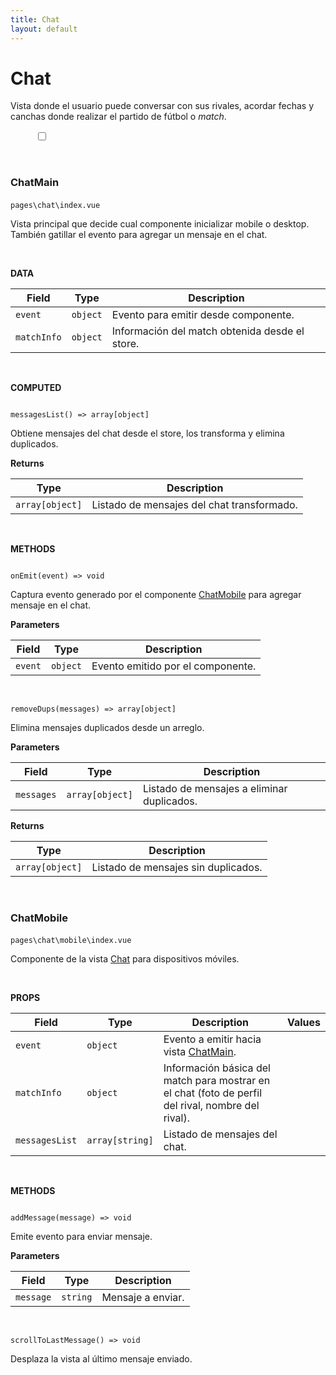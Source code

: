 ```yaml
---
title: Chat
layout: default
---
```


# Chat

Vista donde el usuario puede conversar con sus rivales, acordar fechas y canchas donde realizar el partido de fútbol o _match_.

<figure id="chatPage" class="content-img">
    <figcaption><b></b></figcaption>
    <input type="checkbox" id="zoom">
    <label for="zoom">
        <img>
    </label>
</figure>

<br>

### ChatMain
<code id="chat-main-path">pages\chat\index.vue</code>
<img class="copy-btn" data-clipboard-target="#chat-main-path">

Vista principal que decide cual componente inicializar mobile o desktop. También gatillar el evento para agregar un mensaje en el chat.

<br>

**DATA**

<div id="js" class="table-responsive">
  <table class="table">
    <thead>
      <tr>
        <th>Field</th>
        <th>Type</th>
        <th>Description</th>
      </tr>
    </thead>
    <tbody>
      <tr>
        <td><code><par>event</par></code></td>
        <td><code><type>object</type></code></td>
        <td>Evento para emitir desde componente.</td>
      </tr>
      <tr>
        <td><code><par>matchInfo</par></code></td>
        <td><code><type>object</type></code></td>
        <td>Información del match obtenida desde el store.</td>
      </tr>
    </tbody>
  </table>
</div>

<br>

**COMPUTED**

<div id="js" class="highlight">
<code>
<fn>messagesList</fn>() => <type>array[object]</type>
</code>
</div>

Obtiene mensajes del chat desde el store, los transforma y elimina duplicados.

<b>Returns</b>
<div id="js" class="table-responsive">
  <table class="table">
    <thead>
      <tr>
        <th>Type</th>
        <th>Description</th>
      </tr>
    </thead>
    <tbody>
      <tr>
        <td><code><type>array[object]</type></code></td>
        <td>Listado de mensajes del chat transformado.</td>
      </tr>
    </tbody>
  </table>
</div>

<br>

**METHODS**

<div id="js" class="highlight">
<code>
<fn>onEmit</fn>(<par>event</par>) => <type>void</type>
</code>
</div>

Captura evento generado por el componente [ChatMobile](#chatmobile) para agregar mensaje en el chat.

<b>Parameters</b>
<div id="js" class="table-responsive">
  <table class="table">
    <thead>
      <tr>
        <th>Field</th>
        <th>Type</th>
        <th>Description</th>
      </tr>
    </thead>
    <tbody>
      <tr>
        <td><code><par>event</par></code></td>
        <td><code><type>object</type></code></td>
        <td>Evento emitido por el componente.</td>
      </tr>
    </tbody>
  </table>
</div>

<br>

<div id="js" class="highlight">
<code>
<fn>removeDups</fn>(<par>messages</par>) => <type>array[object]</type>
</code>
</div>

Elimina mensajes duplicados desde un arreglo.

<b>Parameters</b>
<div id="js" class="table-responsive">
  <table class="table">
    <thead>
      <tr>
        <th>Field</th>
        <th>Type</th>
        <th>Description</th>
      </tr>
    </thead>
    <tbody>
      <tr>
        <td><code><par>messages</par></code></td>
        <td><code><type>array[object]</type></code></td>
        <td>Listado de mensajes a eliminar duplicados.</td>
      </tr>
    </tbody>
  </table>
</div>

<b>Returns</b>
<div id="js" class="table-responsive">
  <table class="table">
    <thead>
      <tr>
        <th>Type</th>
        <th>Description</th>
      </tr>
    </thead>
    <tbody>
      <tr>
        <td><code><type>array[object]</type></code></td>
        <td>Listado de mensajes sin duplicados.</td>
      </tr>
    </tbody>
  </table>
</div>

<br>

### ChatMobile
<code id="chat-mobile-path">pages\chat\mobile\index.vue</code>
<img class="copy-btn" data-clipboard-target="#chat-mobile-path">

Componente de la vista [Chat](#chat) para dispositivos móviles.

<br>

**PROPS**

<div id="js" class="table-responsive">
  <table class="table">
    <thead>
      <tr>
        <th>Field</th>
        <th>Type</th>
        <th>Description</th>
        <th>Values</th>
      </tr>
    </thead>
    <tbody>
      <tr>
        <td><code><par>event</par></code></td>
        <td><code><type>object</type></code></td>
        <td>Evento a emitir hacia vista <a href="#chatmain">ChatMain</a>.</td>
        <td>
        </td>
      </tr>
      <tr>
        <td><code><par>matchInfo</par></code></td>
        <td><code><type>object</type></code></td>
        <td>Información básica del match para mostrar en el chat (foto de perfil del rival, nombre del rival).</td>
        <td></td>
      </tr>
      <tr>
        <td><code><par>messagesList</par></code></td>
        <td><code><type>array[string]</type></code></td>
        <td>Listado de mensajes del chat.</td>
        <td></td>
      </tr>
    </tbody>
  </table>
</div>

<br>

**METHODS**

<div id="js" class="highlight">
<code>
<fn>addMessage</fn>(<par>message</par>) => <type>void</type>
</code>
</div>

Emite evento para enviar mensaje.

<b>Parameters</b>
<div id="js" class="table-responsive">
  <table class="table">
    <thead>
      <tr>
        <th>Field</th>
        <th>Type</th>
        <th>Description</th>
      </tr>
    </thead>
    <tbody>
      <tr>
        <td><code><par>message</par></code></td>
        <td><code><type>string</type></code></td>
        <td>Mensaje a enviar.</td>
      </tr>
    </tbody>
  </table>
</div>

<br>

<div id="js" class="highlight">
<code>
<fn>scrollToLastMessage</fn>() => <type>void</type>
</code>
</div>

Desplaza la vista al último mensaje enviado.